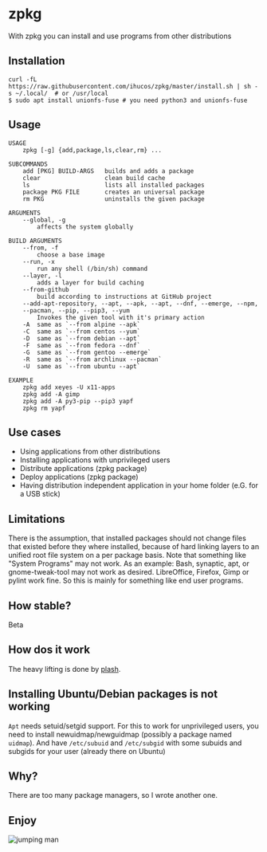
# zpkg
With zpkg you can install and use programs from other distributions


## Installation
```
curl -fL https://raw.githubusercontent.com/ihucos/zpkg/master/install.sh | sh -s ~/.local/  # or /usr/local
$ sudo apt install unionfs-fuse # you need python3 and unionfs-fuse
```

## Usage
```
USAGE
    zpkg [-g] {add,package,ls,clear,rm} ...

SUBCOMMANDS
    add [PKG] BUILD-ARGS   builds and adds a package
    clear                  clean build cache
    ls                     lists all installed packages
    package PKG FILE       creates an universal package
    rm PKG                 uninstalls the given package

ARGUMENTS
    --global, -g
        affects the system globally

BUILD ARGUMENTS
    --from, -f
        choose a base image
    --run, -x
        run any shell (/bin/sh) command
    --layer, -l
        adds a layer for build caching
    --from-github
        build according to instructions at GitHub project
    --add-apt-repository, --apt, --apk, --apt, --dnf, --emerge, --npm,
    --pacman, --pip, --pip3, --yum
        Invokes the given tool with it's primary action
    -A  same as `--from alpine --apk`
    -C  same as `--from centos --yum`
    -D  same as `--from debian --apt`
    -F  same as `--from fedora --dnf`
    -G  same as `--from gentoo --emerge`
    -R  same as `--from archlinux --pacman`
    -U  same as `--from ubuntu --apt`

EXAMPLE
    zpkg add xeyes -U x11-apps
    zpkg add -A gimp
    zpkg add -A py3-pip --pip3 yapf
    zpkg rm yapf
```

## Use cases
* Using applications from other distributions
* Installing applications with unprivileged users
* Distribute applications (zpkg package)
* Deploy applications (zpkg package)
* Having distribution independent application in your home folder (e.G. for a USB stick)

## Limitations
There is the assumption, that installed packages should not change files that existed before they where installed, because of hard linking layers to an unified root file system on a per package basis. Note that something like "System Programs" may not work. As an example: Bash, synaptic, apt, or gnome-tweak-tool may not work as desired. LibreOffice, Firefox, Gimp or pylint work fine. So this is mainly for something like end user programs.

## How stable?
Beta

## How dos it work
The heavy lifting is done by [plash](https://github.com/ihucos/plash).

## Installing Ubuntu/Debian packages is not working
`Apt` needs setuid/setgid support. For this to work for unprivileged users, you need to install newuidmap/newguidmap (possibly a package named `uidmap`). And have `/etc/subuid` and `/etc/subgid` with some subuids and subgids for your user (already there on Ubuntu)

## Why?
There are too many package managers, so I wrote another one.

## Enjoy
![jumping man](https://user-images.githubusercontent.com/2066372/55283225-018fb980-5356-11e9-895e-f65965f5ccbd.jpg)
